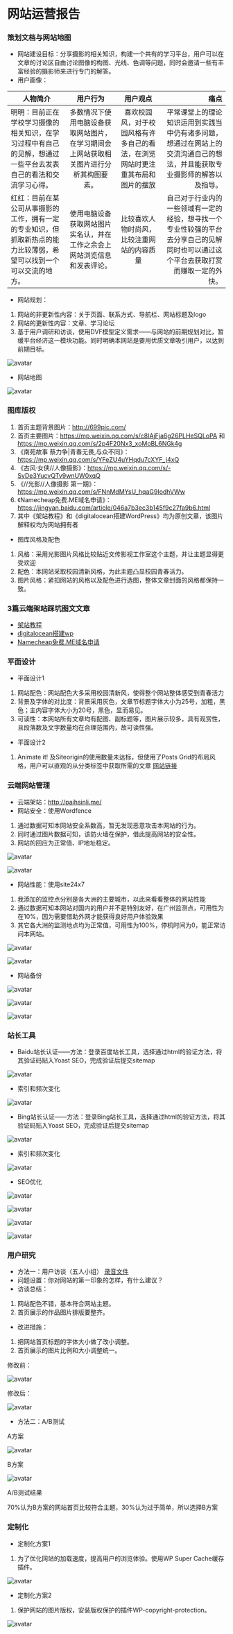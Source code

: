 # 网站运营报告
### 策划文档与网站地图
* 网站建设目标：分享摄影的相关知识，构建一个共有的学习平台，用户可以在文章的讨论区自由讨论图像的构图、光线、色调等问题，同时会邀请一些有丰富经验的摄影师来进行专门的解答。
* 用户画像：

人物简介|用户行为|用户观点|痛点
--|:--:|:--:|--:
明明：目前正在学校学习摄像的相关知识，在学习过程中有自己的见解，想通过一些平台去发表自己的看法和交流学习心得。|多数情况下使用电脑设备获取网站图片，在学习期间会上网站获取相关图片进行分析其构图要素。|喜欢校园风，对于校园风格有许多自己的看法，在浏览网站时更注重其布局和图片的摆放|平常课堂上的理论知识运用到实践当中仍有诸多问题，想通过在网站上的交流沟通自己的想法，并且能获取专业摄影师的解答以及指导。
红红：目前在某公司从事摄影的工作，拥有一定的专业知识，但抓取新热点的能力比较薄弱，希望可以找到一个可以交流的地方。|使用电脑设备获取网站图片实名认，并在工作之余会上网站浏览信息和发表评论。|比较喜欢人物时尚风，比较注重网站的内容质量|自己对于行业内的一些领域有一定的经验，想寻找一个专业性较强的平台去分享自己的见解同时也可以通过这个平台去获取打赏而赚取一定的外快。
* 网站规划：
1. 网站的非更新性内容：关于页面、联系方式、导航栏、网站标题及logo
2. 网站的更新性内容：文章、学习论坛
3. 基于用户调研和访谈，使用DVF模型定义需求——与网站的前期规划对比，暂缓平台经济这一模块功能。同时明确本网站是要用优质文章吸引用户，以达到前期目标。

![avatar](https://github.com/paihsinLi/web--operation/blob/master/img/%E7%BD%91%E7%AB%99%E8%BF%90%E8%90%A5%E5%9B%BE.jpg)

* 网站地图

![avatar](https://github.com/paihsinLi/web--operation/blob/master/img/%E6%B5%81%E7%A8%8B%E5%9B%BE.jpg)

### 图库版权
1. 首页主题背景图片：http://699pic.com/
2. 首页主要图片：https://mp.weixin.qq.com/s/c8IAjFja6g26PLHeSQLoPA  和 https://mp.weixin.qq.com/s/2p4F20Nx3_xoMoBL6NGk4g
3. 《南苑故事 蔡力争|青春无畏,与众不同》：https://mp.weixin.qq.com/s/YFeZU4uYHqdu7cXYF_j4xQ
4. 《古风·女侠//人像摄影》：https://mp.weixin.qq.com/s/-SyDe3YucvQTv9wnUW0xqQ
5. 《//光影//人像摄影 第一期》：https://mp.weixin.qq.com/s/FNnMdMYsU_hqaG9IodhVWw
6. 《Namecheap免费.ME域名申请》：https://jingyan.baidu.com/article/046a7b3ec3b145f9c27fa9b6.html
7. 其中《架站教程》和《digitalocean搭建WordPress》均为原创文章，该图片解释权均为网站拥有者
* 图库风格及配色
1. 风格：采用光影图片风格比较贴近文传影视工作室这个主题，并让主题显得更受欢迎
2. 配色：本网站采取校园清新风格，为此主题凸显校园青春活力。
3. 图片风格：紧扣网站的风格以及配色进行选图，整体文章封面的风格都保持一致。

### 3篇云端架站踩坑图文文章
* [架站教程](http://paihsinli.me/2019/06/26/%e6%9e%b6%e7%ab%99%e6%95%99%e7%a8%8b/)
* [digitalocean搭建wp](http://paihsinli.me/2019/06/26/digitalocean%e6%90%ad%e5%bb%bawp/)
* [Namecheap免费.ME域名申请](http://paihsinli.me/2019/05/06/namecheap%e5%85%8d%e8%b4%b9-me%e5%9f%9f%e5%90%8d%e7%94%b3%e8%af%b7/)

### 平面设计
* 平面设计1
1. 网站配色：网站配色大多采用校园清新风，使得整个网站整体感受到青春活力
2. 背景及字体的对比度：背景采用灰色，文章节标题字体大小为25号，加粗，黑色；主内容字体大小为20号，黑色，显而易见。
3. 可读性：本网站所有文章均有配图、副标题等，图片展示较多，具有观赏性，且段落数及文字数量均在合理范围内，故可读性强。
* 平面设计2 
1. Animate it! 及Siteorigin的使用数量未达标，但使用了Posts Grid的布局风格，用户可以直观的从分类标签中获取所需的文章 [网站链接](http://paihsinli.me/%e6%96%87%e7%ab%a0/)

### 云端网站管理
* 云端架站：http://paihsinli.me/
* 网站安全：使用Wordfence
1. 通过数据可知本网站安全系数高，暂无发现恶意攻击本网站的行为。
2. 同时通过图片数据可知，该防火墙在保护，借此提高网站的安全性。
3. 网站的回应为正常值、IP地址稳定。

![avatar](https://github.com/paihsinLi/web--operation/blob/master/img/5.png)

![avatar](https://github.com/paihsinLi/web--operation/blob/master/img/6.png)

* 网站性能：使用site24x7 

1. 我添加的监控点分别是各大洲的主要城市，以此来看看整体的网站性能
2. 通过数据可知本网站对国内的用户并不是特别友好，在广州监测点，可用性为在10%，因为需要借助外网才能获得良好用户体验效果
3. 其它各大洲的监测地点均为正常值，可用性为100%，停机时间为0，能正常访问本网站。

![avatar](https://github.com/paihsinLi/web--operation/blob/master/img/site.png)

![avatar](https://github.com/paihsinLi/web--operation/blob/master/img/site1.png)

* 网站备份

![avatar](https://github.com/paihsinLi/web--operation/blob/master/img/7.png)

![avatar](https://github.com/paihsinLi/web--operation/blob/master/img/8.png)

![avatar](https://github.com/paihsinLi/web--operation/blob/master/img/9.png)

### 站长工具
* Baidu站长认证——方法：登录百度站长工具，选择通过html的验证方法，将其验证码贴入Yoast SEO，完成验证后提交sitemap

![avatar](https://github.com/paihsinLi/web--operation/blob/master/img/10.png)

* 索引和频次变化

![avatar](https://github.com/paihsinLi/web--operation/blob/master/img/12.png)

* Bing站长认证——方法：登录Bing站长工具，选择通过html的验证方法，将其验证码贴入Yoast SEO，完成验证后提交sitemap

![avatar](https://github.com/paihsinLi/web--operation/blob/master/img/11.png)

* 索引和频次变化

![avatar](https://github.com/paihsinLi/web--operation/blob/master/img/13.png)

* SEO优化

![avatar](https://github.com/paihsinLi/web--operation/blob/master/img/19.png)

![avatar](https://github.com/paihsinLi/web--operation/blob/master/img/20.png)

![avatar](https://github.com/paihsinLi/web--operation/blob/master/img/21.jpg)

![avatar](https://github.com/paihsinLi/web--operation/blob/master/img/22.jpg)


### 用户研究
* 方法一：用户访谈（五人小组）
[录音文件](https://note.youdao.com/)
* 问题设置：你对网站的第一印象的怎样，有什么建议？
* 访谈总结：
1. 网站配色不错，基本符合网站主题。
2. 首页展示的作品图片排版要整齐。
* 改进措施：
1. 把网站首页标题的字体大小做了改小调整。
2. 首页展示的图片比例和大小调整统一。

修改前：

![avatar](https://github.com/paihsinLi/web--operation/blob/master/img/14.png)

修改后：

![avatar](https://github.com/paihsinLi/web--operation/blob/master/img/15.png)

* 方法二：A/B测试

A方案

![avatar](https://github.com/paihsinLi/web--operation/blob/master/img/16.png)

B方案

![avatar](https://github.com/paihsinLi/web--operation/blob/master/img/15.png)

A/B测试结果

70%认为B方案的网站首页比较符合主题，30%认为过于简单，所以选择B方案


### 定制化
* 定制化方案1
1. 为了优化网站的加载速度，提高用户的浏览体验。使用WP Super Cache缓存插件。

![avatar](https://github.com/paihsinLi/web--operation/blob/master/img/17.png)

* 定制化方案2
1. 保护网站的图片版权，安装版权保护的插件WP-copyright-protection。

![avatar](https://github.com/paihsinLi/web--operation/blob/master/img/18.png)
